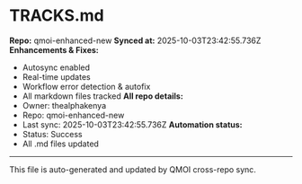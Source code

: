 # TRACKS.md

**Repo:** qmoi-enhanced-new
**Synced at:** 2025-10-03T23:42:55.736Z
**Enhancements & Fixes:**
- Autosync enabled
- Real-time updates
- Workflow error detection & autofix
- All markdown files tracked
**All repo details:**
- Owner: thealphakenya
- Repo: qmoi-enhanced-new
- Last sync: 2025-10-03T23:42:55.736Z
**Automation status:**
- Status: Success
- All .md files updated
---
This file is auto-generated and updated by QMOI cross-repo sync.
